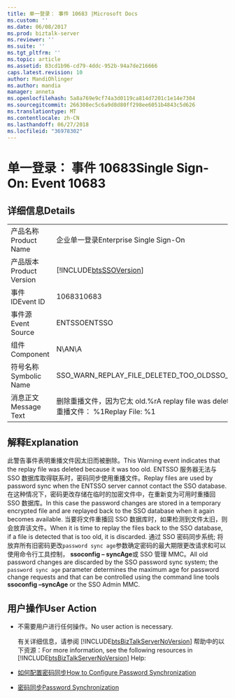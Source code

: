 ```yaml
---
title: 单一登录： 事件 10683 |Microsoft Docs
ms.custom: ''
ms.date: 06/08/2017
ms.prod: biztalk-server
ms.reviewer: ''
ms.suite: ''
ms.tgt_pltfrm: ''
ms.topic: article
ms.assetid: 83cd1b96-cd79-4ddc-952b-94a7de216666
caps.latest.revision: 10
author: MandiOhlinger
ms.author: mandia
manager: anneta
ms.openlocfilehash: 5a8a769e9cf74a3d0119ca814d7201c1e14e7304
ms.sourcegitcommit: 266308ec5c6a9d8d80ff298ee6051b4843c5d626
ms.translationtype: MT
ms.contentlocale: zh-CN
ms.lasthandoff: 06/27/2018
ms.locfileid: "36978302"
---
```

# <a name="single-sign-on-event-10683"></a><span data-ttu-id="81999-102">单一登录： 事件 10683</span><span class="sxs-lookup"><span data-stu-id="81999-102">Single Sign-On: Event 10683</span></span>
## <a name="details"></a><span data-ttu-id="81999-103">详细信息</span><span class="sxs-lookup"><span data-stu-id="81999-103">Details</span></span>  

|                 |                                                                          |
|-----------------|--------------------------------------------------------------------------|
|  <span data-ttu-id="81999-104">产品名称</span><span class="sxs-lookup"><span data-stu-id="81999-104">Product Name</span></span>   |                        <span data-ttu-id="81999-105">企业单一登录</span><span class="sxs-lookup"><span data-stu-id="81999-105">Enterprise Single Sign-On</span></span>                         |
| <span data-ttu-id="81999-106">产品版本</span><span class="sxs-lookup"><span data-stu-id="81999-106">Product Version</span></span> |        [!INCLUDE[btsSSOVersion](../includes/btsssoversion-md.md)]        |
|    <span data-ttu-id="81999-107">事件 ID</span><span class="sxs-lookup"><span data-stu-id="81999-107">Event ID</span></span>     |                                  <span data-ttu-id="81999-108">10683</span><span class="sxs-lookup"><span data-stu-id="81999-108">10683</span></span>                                   |
|  <span data-ttu-id="81999-109">事件源</span><span class="sxs-lookup"><span data-stu-id="81999-109">Event Source</span></span>   |                                  <span data-ttu-id="81999-110">ENTSSO</span><span class="sxs-lookup"><span data-stu-id="81999-110">ENTSSO</span></span>                                  |
|    <span data-ttu-id="81999-111">组件</span><span class="sxs-lookup"><span data-stu-id="81999-111">Component</span></span>    |                                   <span data-ttu-id="81999-112">N\A</span><span class="sxs-lookup"><span data-stu-id="81999-112">N\A</span></span>                                    |
|  <span data-ttu-id="81999-113">符号名称</span><span class="sxs-lookup"><span data-stu-id="81999-113">Symbolic Name</span></span>  |                   <span data-ttu-id="81999-114">SSO_WARN_REPLAY_FILE_DELETED_TOO_OLD</span><span class="sxs-lookup"><span data-stu-id="81999-114">SSO_WARN_REPLAY_FILE_DELETED_TOO_OLD</span></span>                   |
|  <span data-ttu-id="81999-115">消息正文</span><span class="sxs-lookup"><span data-stu-id="81999-115">Message Text</span></span>   | <span data-ttu-id="81999-116">删除重播文件，因为它太 old.%r</span><span class="sxs-lookup"><span data-stu-id="81999-116">A replay file was deleted because it was too old.%r</span></span><br /><span data-ttu-id="81999-117">重播文件： %1</span><span class="sxs-lookup"><span data-stu-id="81999-117">Replay File: %1</span></span> |

## <a name="explanation"></a><span data-ttu-id="81999-118">解释</span><span class="sxs-lookup"><span data-stu-id="81999-118">Explanation</span></span>  
 <span data-ttu-id="81999-119">此警告事件表明重播文件因太旧而被删除。</span><span class="sxs-lookup"><span data-stu-id="81999-119">This Warning event indicates that the replay file was deleted because it was too old.</span></span> <span data-ttu-id="81999-120">ENTSSO 服务器无法与 SSO 数据库取得联系时，密码同步使用重播文件。</span><span class="sxs-lookup"><span data-stu-id="81999-120">Replay files are used by password sync when the ENTSSO server cannot contact the SSO database.</span></span> <span data-ttu-id="81999-121">在这种情况下，密码更改存储在临时的加密文件中，在重新变为可用时重播回 SSO 数据库。</span><span class="sxs-lookup"><span data-stu-id="81999-121">In this case the password changes are stored in a temporary encrypted file and are replayed back to the SSO database when it again becomes available.</span></span> <span data-ttu-id="81999-122">当要将文件重播回 SSO 数据库时，如果检测到文件太旧，则会放弃该文件。</span><span class="sxs-lookup"><span data-stu-id="81999-122">When it is time to replay the files back to the SSO database, if a file is detected that is too old, it is discarded.</span></span> <span data-ttu-id="81999-123">通过 SSO 密码同步系统; 将放弃所有旧密码更改`password sync age`参数确定密码的最大期限更改请求和可以使用命令行工具控制， **ssoconfig – syncAge**或 SSO 管理 MMC。</span><span class="sxs-lookup"><span data-stu-id="81999-123">All old password changes are discarded by the SSO password sync system; the `password sync age` parameter determines the maximum age for password change requests and that can be controlled using the command line tools **ssoconfig –syncAge** or the SSO Admin MMC.</span></span>  

## <a name="user-action"></a><span data-ttu-id="81999-124">用户操作</span><span class="sxs-lookup"><span data-stu-id="81999-124">User Action</span></span>  

- <span data-ttu-id="81999-125">不需要用户进行任何操作。</span><span class="sxs-lookup"><span data-stu-id="81999-125">No user action is necessary.</span></span>  

  <span data-ttu-id="81999-126">有关详细信息，请参阅 [!INCLUDE[btsBizTalkServerNoVersion](../includes/btsbiztalkservernoversion-md.md)] 帮助中的以下资源：</span><span class="sxs-lookup"><span data-stu-id="81999-126">For more information, see the following resources in [!INCLUDE[btsBizTalkServerNoVersion](../includes/btsbiztalkservernoversion-md.md)] Help:</span></span>  

- [<span data-ttu-id="81999-127">如何配置密码同步</span><span class="sxs-lookup"><span data-stu-id="81999-127">How to Configure Password Synchronization</span></span>](../core/how-to-configure-password-synchronization.md)  

- [<span data-ttu-id="81999-128">密码同步</span><span class="sxs-lookup"><span data-stu-id="81999-128">Password Synchronization</span></span>](../core/password-synchronization2.md)
